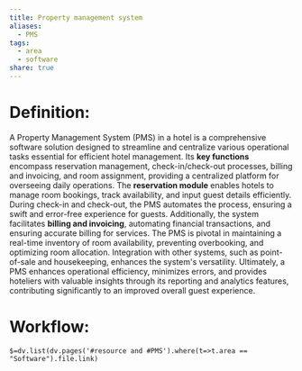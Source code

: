 ```yaml
---
title: Property management system
aliases:
  - PMS
tags:
  - area
  - software
share: true
---
```


# Definition:
A Property Management System (PMS) in a hotel is a comprehensive software solution designed to streamline and centralize various operational tasks essential for efficient hotel management. Its **key functions** encompass reservation management, check-in/check-out processes, billing and invoicing, and room assignment, providing a centralized platform for overseeing daily operations. The **reservation module** enables hotels to manage room bookings, track availability, and input guest details efficiently. During check-in and check-out, the PMS automates the process, ensuring a swift and error-free experience for guests. Additionally, the system facilitates **billing and invoicing**, automating financial transactions, and ensuring accurate billing for services. The PMS is pivotal in maintaining a real-time inventory of room availability, preventing overbooking, and optimizing room allocation. Integration with other systems, such as point-of-sale and housekeeping, enhances the system's versatility. Ultimately, a PMS enhances operational efficiency, minimizes errors, and provides hoteliers with valuable insights through its reporting and analytics features, contributing significantly to an improved overall guest experience.

# Workflow:
`$=dv.list(dv.pages('#resource and #PMS').where(t=>t.area == "Software").file.link)`